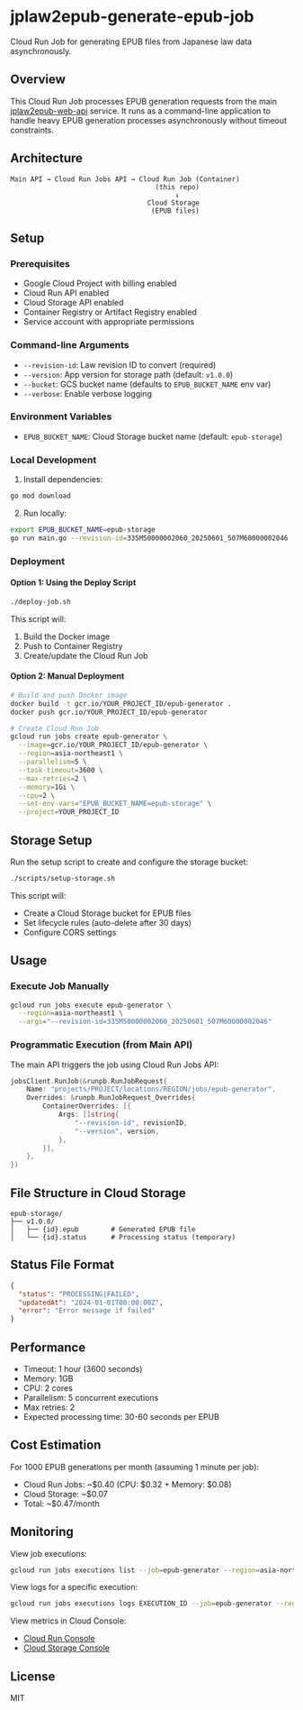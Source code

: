 # jplaw2epub-generate-epub-job

Cloud Run Job for generating EPUB files from Japanese law data asynchronously.

## Overview

This Cloud Run Job processes EPUB generation requests from the main [jplaw2epub-web-api](https://github.com/ngs/jplaw2epub-web-api) service. It runs as a command-line application to handle heavy EPUB generation processes asynchronously without timeout constraints.

## Architecture

```
Main API → Cloud Run Jobs API → Cloud Run Job (Container)
                                    (this repo)
                                         ↓
                                  Cloud Storage
                                   (EPUB files)
```

## Setup

### Prerequisites

- Google Cloud Project with billing enabled
- Cloud Run API enabled
- Cloud Storage API enabled
- Container Registry or Artifact Registry enabled
- Service account with appropriate permissions

### Command-line Arguments

- `--revision-id`: Law revision ID to convert (required)
- `--version`: App version for storage path (default: `v1.0.0`)
- `--bucket`: GCS bucket name (defaults to `EPUB_BUCKET_NAME` env var)
- `--verbose`: Enable verbose logging

### Environment Variables

- `EPUB_BUCKET_NAME`: Cloud Storage bucket name (default: `epub-storage`)

### Local Development

1. Install dependencies:
```bash
go mod download
```

2. Run locally:
```bash
export EPUB_BUCKET_NAME=epub-storage
go run main.go --revision-id=335M50000002060_20250601_507M60000002046
```

### Deployment

#### Option 1: Using the Deploy Script

```bash
./deploy-job.sh
```

This script will:
1. Build the Docker image
2. Push to Container Registry
3. Create/update the Cloud Run Job

#### Option 2: Manual Deployment

```bash
# Build and push Docker image
docker build -t gcr.io/YOUR_PROJECT_ID/epub-generator .
docker push gcr.io/YOUR_PROJECT_ID/epub-generator

# Create Cloud Run Job
gcloud run jobs create epub-generator \
  --image=gcr.io/YOUR_PROJECT_ID/epub-generator \
  --region=asia-northeast1 \
  --parallelism=5 \
  --task-timeout=3600 \
  --max-retries=2 \
  --memory=1Gi \
  --cpu=2 \
  --set-env-vars="EPUB_BUCKET_NAME=epub-storage" \
  --project=YOUR_PROJECT_ID
```

## Storage Setup

Run the setup script to create and configure the storage bucket:

```bash
./scripts/setup-storage.sh
```

This script will:
- Create a Cloud Storage bucket for EPUB files
- Set lifecycle rules (auto-delete after 30 days)
- Configure CORS settings

## Usage

### Execute Job Manually

```bash
gcloud run jobs execute epub-generator \
  --region=asia-northeast1 \
  --args="--revision-id=335M50000002060_20250601_507M60000002046"
```

### Programmatic Execution (from Main API)

The main API triggers the job using Cloud Run Jobs API:

```go
jobsClient.RunJob(&runpb.RunJobRequest{
    Name: "projects/PROJECT/locations/REGION/jobs/epub-generator",
    Overrides: &runpb.RunJobRequest_Overrides{
        ContainerOverrides: [{
            Args: []string{
                "--revision-id", revisionID,
                "--version", version,
            },
        }],
    },
})
```

## File Structure in Cloud Storage

```
epub-storage/
├── v1.0.0/
│   ├── {id}.epub        # Generated EPUB file
│   └── {id}.status      # Processing status (temporary)
```

## Status File Format

```json
{
  "status": "PROCESSING|FAILED",
  "updatedAt": "2024-01-01T00:00:00Z",
  "error": "Error message if failed"
}
```

## Performance

- Timeout: 1 hour (3600 seconds)
- Memory: 1GB
- CPU: 2 cores
- Parallelism: 5 concurrent executions
- Max retries: 2
- Expected processing time: 30-60 seconds per EPUB

## Cost Estimation

For 1000 EPUB generations per month (assuming 1 minute per job):
- Cloud Run Jobs: ~$0.40 (CPU: $0.32 + Memory: $0.08)
- Cloud Storage: ~$0.07
- Total: ~$0.47/month

## Monitoring

View job executions:
```bash
gcloud run jobs executions list --job=epub-generator --region=asia-northeast1
```

View logs for a specific execution:
```bash
gcloud run jobs executions logs EXECUTION_ID --job=epub-generator --region=asia-northeast1
```

View metrics in Cloud Console:
- [Cloud Run Console](https://console.cloud.google.com/run)
- [Cloud Storage Console](https://console.cloud.google.com/storage)

## License

MIT